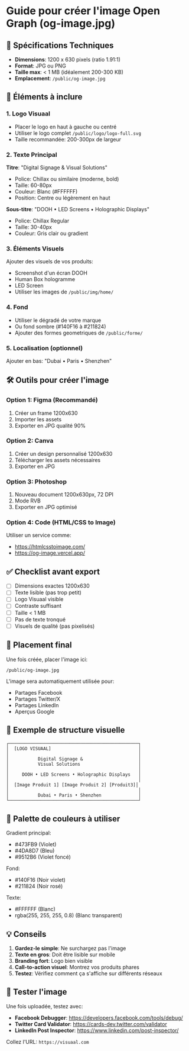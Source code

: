 # Guide pour créer l'image Open Graph (og-image.jpg)

## 📐 Spécifications Techniques

- **Dimensions**: 1200 x 630 pixels (ratio 1.91:1)
- **Format**: JPG ou PNG
- **Taille max**: < 1 MB (idéalement 200-300 KB)
- **Emplacement**: `/public/og-image.jpg`

## 🎨 Éléments à inclure

### 1. Logo Visuaal
- Placer le logo en haut à gauche ou centré
- Utiliser le logo complet `/public/logo/logo-full.svg`
- Taille recommandée: 200-300px de largeur

### 2. Texte Principal
**Titre**: "Digital Signage & Visual Solutions"
- Police: Chillax ou similaire (moderne, bold)
- Taille: 60-80px
- Couleur: Blanc (#FFFFFF)
- Position: Centre ou légèrement en haut

**Sous-titre**: "DOOH • LED Screens • Holographic Displays"
- Police: Chillax Regular
- Taille: 30-40px
- Couleur: Gris clair ou gradient

### 3. Éléments Visuels
Ajouter des visuels de vos produits:
- Screenshot d'un écran DOOH
- Human Box hologramme
- LED Screen
- Utiliser les images de `/public/img/home/`

### 4. Fond
- Utiliser le dégradé de votre marque
- Ou fond sombre (#140F16 à #211824)
- Ajouter des formes geometriques de `/public/forme/`

### 5. Localisation (optionnel)
Ajouter en bas: "Dubai • Paris • Shenzhen"

## 🛠️ Outils pour créer l'image

### Option 1: Figma (Recommandé)
1. Créer un frame 1200x630
2. Importer les assets
3. Exporter en JPG qualité 90%

### Option 2: Canva
1. Créer un design personnalisé 1200x630
2. Télécharger les assets nécessaires
3. Exporter en JPG

### Option 3: Photoshop
1. Nouveau document 1200x630px, 72 DPI
2. Mode RVB
3. Exporter en JPG optimisé

### Option 4: Code (HTML/CSS to Image)
Utiliser un service comme:
- https://htmlcsstoimage.com/
- https://og-image.vercel.app/

## ✅ Checklist avant export

- [ ] Dimensions exactes 1200x630
- [ ] Texte lisible (pas trop petit)
- [ ] Logo Visuaal visible
- [ ] Contraste suffisant
- [ ] Taille < 1 MB
- [ ] Pas de texte tronqué
- [ ] Visuels de qualité (pas pixelisés)

## 📍 Placement final

Une fois créée, placer l'image ici:
```
/public/og-image.jpg
```

L'image sera automatiquement utilisée pour:
- Partages Facebook
- Partages Twitter/X
- Partages LinkedIn
- Aperçus Google

## 🎨 Exemple de structure visuelle

```
┌─────────────────────────────────────────────────┐
│  [LOGO VISUAAL]                                 │
│                                                 │
│           Digital Signage &                     │
│           Visual Solutions                      │
│                                                 │
│     DOOH • LED Screens • Holographic Displays   │
│                                                 │
│  [Image Produit 1] [Image Produit 2] [Produit3]│
│                                                 │
│           Dubai • Paris • Shenzhen              │
└─────────────────────────────────────────────────┘
```

## 🎨 Palette de couleurs à utiliser

Gradient principal:
- #473FB9 (Violet)
- #4DA8D7 (Bleu)
- #9512B6 (Violet foncé)

Fond:
- #140F16 (Noir violet)
- #211824 (Noir rosé)

Texte:
- #FFFFFF (Blanc)
- rgba(255, 255, 255, 0.8) (Blanc transparent)

## 💡 Conseils

1. **Gardez-le simple**: Ne surchargez pas l'image
2. **Texte en gros**: Doit être lisible sur mobile
3. **Branding fort**: Logo bien visible
4. **Call-to-action visuel**: Montrez vos produits phares
5. **Testez**: Vérifiez comment ça s'affiche sur différents réseaux

## 🧪 Tester l'image

Une fois uploadée, testez avec:
- **Facebook Debugger**: https://developers.facebook.com/tools/debug/
- **Twitter Card Validator**: https://cards-dev.twitter.com/validator
- **LinkedIn Post Inspector**: https://www.linkedin.com/post-inspector/

Collez l'URL: `https://visuaal.com`
